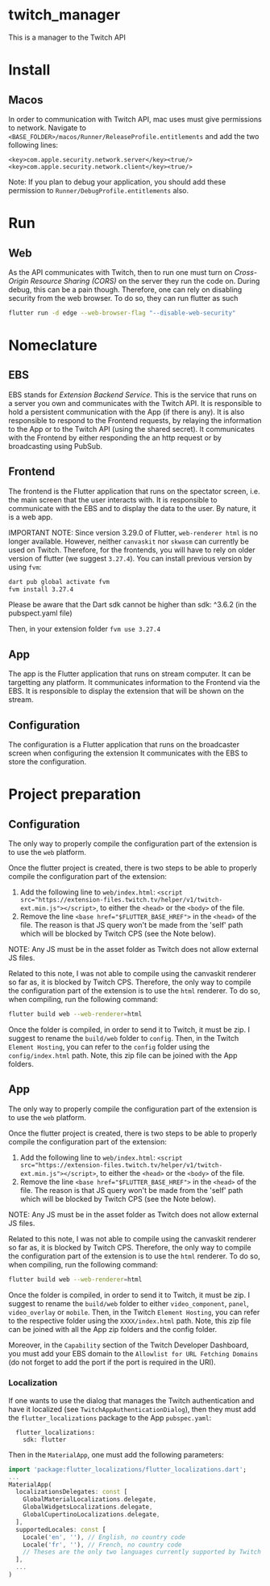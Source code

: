 # twitch_manager
This is a manager to the Twitch API

# Install

## Macos
In order to communication with Twitch API, mac uses must give permissions to network. Navigate to `<BASE_FOLDER>/macos/Runner/ReleaseProfile.entitlements` and add the two following lines:
```
<key>com.apple.security.network.server</key><true/>
<key>com.apple.security.network.client</key><true/>
```
Note: If you plan to debug your application, you should add these permission to `Runner/DebugProfile.entitlements` also.

# Run

## Web
As the API communicates with Twitch, then to run one must turn on *Cross-Origin Resource Sharing (CORS)* on the server they run the code on. 
During debug, this can be a pain though. Therefore, one can rely on disabling security from the web browser. To do so, they can run flutter as such
```bash
flutter run -d edge --web-browser-flag "--disable-web-security"
```

# Nomeclature

## EBS
EBS stands for *Extension Backend Service*. This is the service that runs on a server you own and communicates with the Twitch API. It is responsible to hold a persistent communication with the App (if there is any). It is also responsible to respond to the Frontend requests, by relaying the information to the App or to the Twitch API (using the shared secret). It communicates with the Frontend by either responding the an http request or by broadcasting using PubSub.

## Frontend
The frontend is the Flutter application that runs on the spectator screen, i.e. the main screen that the user interacts with. It is responsible to communicate with the EBS and to display the data to the user. By nature, it is a web app. 

IMPORTANT NOTE: Since version 3.29.0 of Flutter, `web-renderer html` is no longer available. However, neither `canvaskit` nor `skwasm` can currently be used on Twitch. Therefore, for the frontends, you will have to rely on older version of flutter (we suggest `3.27.4`). You can install previous version by using `fvm`: 
```bash
dart pub global activate fvm
fvm install 3.27.4
```
Please be aware that the Dart sdk cannot be higher than sdk: ^3.6.2 (in the pubspect.yaml file)

Then, in your extension folder
`fvm use 3.27.4`

## App
The app is the Flutter application that runs on stream computer. It can be targetting any platform. It communicates information to the Frontend via the EBS. It is responsible to display the extension that will be shown on the stream.

## Configuration
The configuration is a Flutter application that runs on the broadcaster screen when configuring the extension It communicates with the EBS to store the configuration.


# Project preparation
## Configuration

The only way to properly compile the configuration part of the extension is to use the `web` platform.

Once the flutter project is created, there is two steps to be able to properly compile the configuration part of the extension:
1. Add the following line to `web/index.html`: `<script src="https://extension-files.twitch.tv/helper/v1/twitch-ext.min.js"></script>`, to either the `<head>` or the `<body>` of the file.
2. Remove the line `<base href="$FLUTTER_BASE_HREF">` in the `<head>` of the file. The reason is that JS query won't be made from the 'self' path which will be blocked by Twitch CPS (see the Note below).

NOTE: Any JS must be in the asset folder as Twitch does not allow external JS files.

Related to this note, I was not able to compile using the canvaskit renderer so far as, it is blocked by Twitch CPS. Therefore, the only way to compile the configuration part of the extension is to use the `html` renderer. To do so, when compiling, run the following command:
```bash
flutter build web --web-renderer=html
```

Once the folder is compiled, in order to send it to Twitch, it must be zip. I suggest to rename the `build/web` folder to `config`. Then, in the Twitch `Element Hosting`, you can refer to the `config` folder using the `config/index.html` path. Note, this zip file can be joined with the App folders.

## App

The only way to properly compile the configuration part of the extension is to use the `web` platform.

Once the flutter project is created, there is two steps to be able to properly compile the configuration part of the extension:
1. Add the following line to `web/index.html`: `<script src="https://extension-files.twitch.tv/helper/v1/twitch-ext.min.js"></script>`, to either the `<head>` or the `<body>` of the file.
2. Remove the line `<base href="$FLUTTER_BASE_HREF">` in the `<head>` of the file. The reason is that JS query won't be made from the 'self' path which will be blocked by Twitch CPS (see the Note below).

NOTE: Any JS must be in the asset folder as Twitch does not allow external JS files.

Related to this note, I was not able to compile using the canvaskit renderer so far as, it is blocked by Twitch CPS. Therefore, the only way to compile the configuration part of the extension is to use the `html` renderer. To do so, when compiling, run the following command:
```bash
flutter build web --web-renderer=html
```

Once the folder is compiled, in order to send it to Twitch, it must be zip. I suggest to rename the `build/web` folder to either `video_component`, `panel`, `video_overlay` or `mobile`. Then, in the Twitch `Element Hosting`, you can refer to the respective folder using the `XXXX/index.html` path. Note, this zip file can be joined with all the App zip folders and the config folder.

Moreover, in the `Capability` section of the Twitch Developer Dashboard, you must add your EBS domain to the `Allowlist for URL Fetching Domains` (do not forget to add the port if the port is required in the URI).

### Localization

If one wants to use the dialog that manages the Twitch authentication and have it localized (see `TwitchAppAuthenticationDialog`), then they must add the `flutter_localizations` package to the App `pubspec.yaml`:

```yamldependencies:
  flutter_localizations:
    sdk: flutter
```

Then in the `MaterialApp`, one must add the following parameters:
```dart
import 'package:flutter_localizations/flutter_localizations.dart';  
...
MaterialApp(
  localizationsDelegates: const [
    GlobalMaterialLocalizations.delegate,
    GlobalWidgetsLocalizations.delegate,
    GlobalCupertinoLocalizations.delegate,
  ],
  supportedLocales: const [
    Locale('en', ''), // English, no country code
    Locale('fr', ''), // French, no country code
    // Theses are the only two languages currently supported by Twitch
  ],
  ...
)
```

